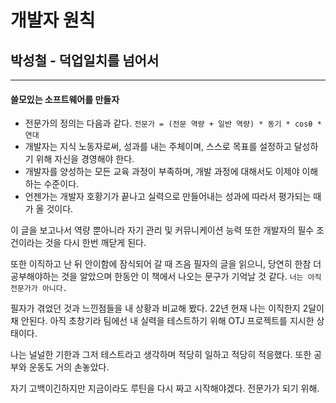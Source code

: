# 개발자 원칙

## 박성철 - 덕업일치를 넘어서

---

#### 쓸모있는 소프트웨어를 만들자

- 전문가의 정의는 다음과 같다.
  `전문가 = (전문 역량 + 일반 역량) * 동기 * cosθ * 연대`
- 개발자는 지식 노동자로써, 성과를 내는 주체이며, 스스로 목표를 설정하고 달성하기 위해 자신을 경영해야 한다.
- 개발자를 양성하는 모든 교육 과정이 부족하며, 개발 과정에 대해서도 이제야 이해하는 수준이다.
- 언젠가는 개발자 호황기가 끝나고 실력으로 만들어내는 성과에 따라서 평가되는 때가 올 것이다.

이 글을 보고나서 역량 뿐아니라 자기 관리 및 커뮤니케이션 능력 또한 개발자의 필수 조건이라는 것을 다시 한번 깨닫게 된다.

또한 이직하고 난 뒤 안이함에 잠식되어 갈 때 즈음 필자의 글을 읽으니, 당연히 한참 더 공부해야하는 것을 알았으며 한동안 이 책에서 나오는 문구가 기억날 것 같다.
`너는 아직 전문가가 아니다.`

필자가 겪었던 것과 느낀점들을 내 상황과 비교해 봤다.
22년 현재 나는 이직한지 2달이 채 안된다. 아직 초창기라 팀에선 내 실력을 테스트하기 위해 OTJ 프로젝트를 지시한 상태이다. 

나는 널널한 기한과 그저 테스트라고 생각하며 적당히 일하고 적당히 적응했다. 또한 공부와 운동도 거의 손놓았다.

자기 고백이긴하지만 지금이라도 루틴을 다시 짜고 시작해야겠다. 전문가가 되기 위해.



